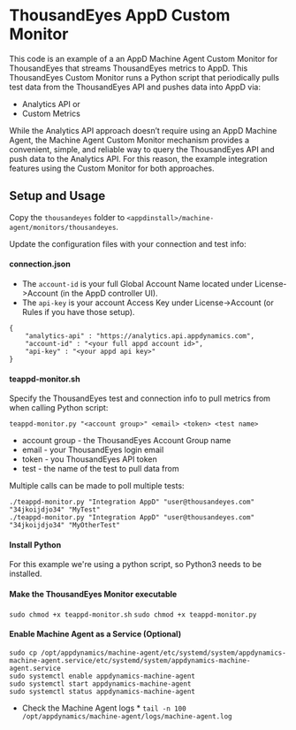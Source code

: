 # ThousandEyes AppD Custom Monitor

This code is an example of a an AppD Machine Agent Custom Monitor for ThousandEyes that streams ThousandEyes metrics to AppD. This ThousandEyes Custom Monitor runs a Python script that periodically pulls test data from the ThousandEyes API and pushes data into AppD via:

* Analytics API or
* Custom Metrics 

While the Analytics API approach doesn’t require using an AppD Machine Agent, the Machine Agent Custom Monitor mechanism provides a convenient, simple, and reliable way to query the ThousandEyes API and push data to the Analytics API. For this reason, the example integration features using the Custom Monitor for both approaches.

## Setup and Usage

Copy the `thousandeyes` folder to `<appdinstall>/machine-agent/monitors/thousandeyes`. 

Update the configuration files with your connection and test info:

#### connection.json

* The `account-id` is your full Global Account Name located under License->Account (in the AppD controller UI).
* The `api-key` is your account Access Key under License->Account (or Rules if you have those setup).

```
{
	"analytics-api" : "https://analytics.api.appdynamics.com",
	"account-id" : "<your full appd account id>", 
	"api-key" : "<your appd api key>"
}
```

#### teappd-monitor.sh
Specify the ThousandEyes test and connection info to pull metrics from when calling Python script:

`teappd-monitor.py "<account group>" <email> <token> <test name> `

* account group - the ThousandEyes Account Group name
* email - your ThousandEyes login email
* token - you ThousandEyes API token
* test - the name of the test to pull data from

Multiple calls can be made to poll multiple tests:

```
./teappd-monitor.py "Integration AppD" "user@thousandeyes.com" "34jkoijdjo34" "MyTest"
./teappd-monitor.py "Integration AppD" "user@thousandeyes.com" "34jkoijdjo34" "MyOtherTest"
```

#### Install Python
For this example we're using a python script, so Python3 needs to be installed.

#### Make the ThousandEyes Monitor executable
`sudo chmod +x teappd-monitor.sh`
`sudo chmod +x teappd-monitor.py`

#### Enable Machine Agent as a Service (Optional)

```
sudo cp /opt/appdynamics/machine-agent/etc/systemd/system/appdynamics-machine-agent.service/etc/systemd/system/appdynamics-machine-agent.service
sudo systemctl enable appdynamics-machine-agent
sudo systemctl start appdynamics-machine-agent
sudo systemctl status appdynamics-machine-agent
```

* Check the Machine Agent logs *
`tail -n 100 /opt/appdynamics/machine-agent/logs/machine-agent.log`






